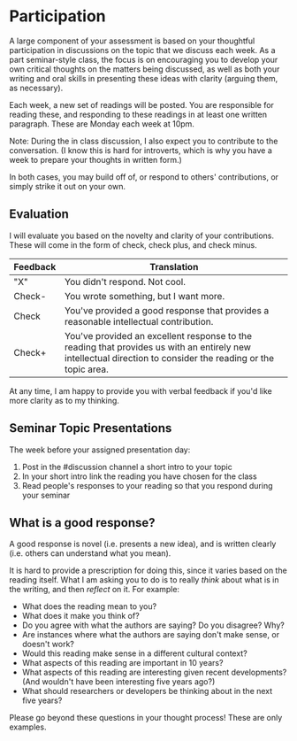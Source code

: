 # Participation

A large component of your assessment is based on your thoughtful participation in discussions on the topic that we discuss each week. As a part seminar-style class, the focus is on encouraging you to develop your own critical thoughts on the matters being discussed, as well as both your writing and oral skills in presenting these ideas with clarity (arguing them, as necessary).

Each week, a new set of readings will be posted. You are responsible for reading these, and responding to these readings in at least one written paragraph. These are Monday each week at 10pm.

Note: During the in class discussion, I also expect you to contribute to the conversation. (I know this is hard for introverts, which is why you have a week to prepare your thoughts in written form.)

In both cases, you may build off of, or respond to others' contributions, or simply strike it out on your own.

## Evaluation

I will evaluate you based on the novelty and clarity of your contributions. These will come in the form of check, check plus, and check minus.

| Feedback | Translation |
|----------|-------------|
| "X"      | You didn't respond. Not cool. |
| Check-   | You wrote something, but I want more. |
| Check    | You've provided a good response that provides a reasonable intellectual contribution. |
| Check+   | You've provided an excellent response to the reading that provides us with an entirely new intellectual direction to consider the reading or the topic area. |

At any time, I am happy to provide you with verbal feedback if you'd like more clarity as to my thinking.

## Seminar Topic Presentations

The week before your assigned presentation day:

1. Post in the #discussion channel a short intro to your topic
2. In your short intro link the reading you have chosen for the class
3. Read people's responses to your reading so that you respond during your seminar

## What is a good response?

A good response is novel (i.e. presents a new idea), and is written clearly (i.e. others can understand what you mean).

It is hard to provide a prescription for doing this, since it varies based on the reading itself. What I am asking you to do is to really *think* about what is in the writing, and then *reflect* on it. For example:

* What does the reading mean to you?
* What does it make you think of?
* Do you agree with what the authors are saying? Do you disagree? Why?
* Are instances where what the authors are saying don't make sense, or doesn't work?
* Would this reading make sense in a different cultural context?
* What aspects of this reading are important in 10 years?
* What aspects of this reading are interesting given recent developments? (And wouldn't have been interesting five years ago?)
* What should researchers or developers be thinking about in the next five years?

Please go beyond these questions in your thought process! These are only examples.
